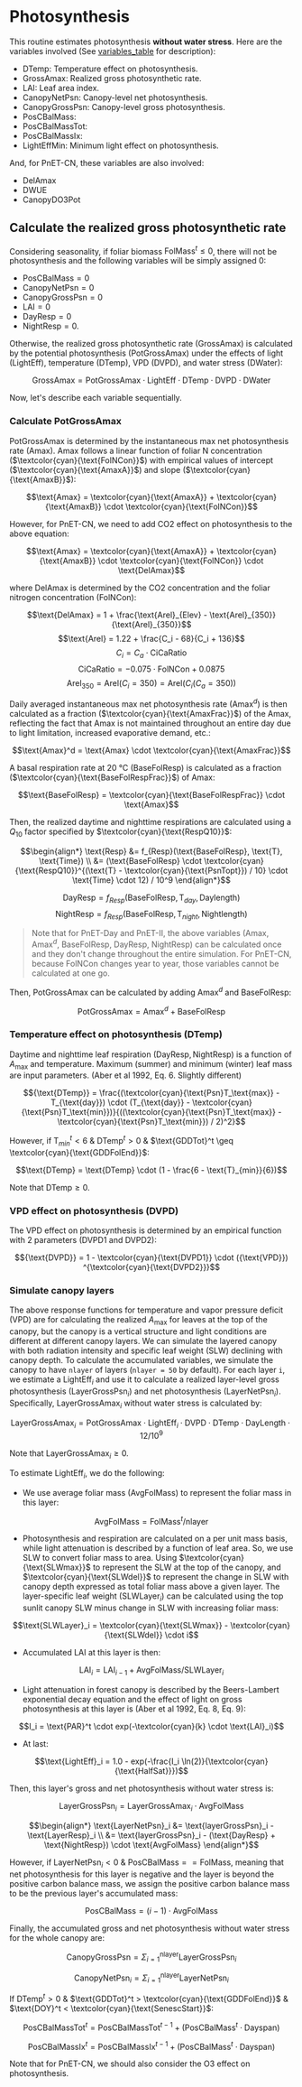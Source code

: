 # Photosynthesis

This routine estimates photosynthesis **without water stress**. Here are the variables involved (See [variables_table](/doc/paramters_table.md) for description):

- $\text{DTemp}$: Temperature effect on photosynthesis.
- $\text{GrossAmax}$: Realized gross photosynthetic rate.
- $\text{LAI}$: Leaf area index.
- $\text{CanopyNetPsn}$: Canopy-level net photosynthesis.
- $\text{CanopyGrossPsn}$: Canopy-level gross photosynthesis.
- $\text{PosCBalMass}$: 
- $\text{PosCBalMassTot}$: 
- $\text{PosCBalMassIx}$:
- $\text{LightEffMin}$: Minimum light effect on photosynthesis.

And, for PnET-CN, these variables are also involved:

- $\text{DelAmax}$
- $\text{DWUE}$
- $\text{CanopyDO3Pot}$


## Calculate the realized gross photosynthetic rate

Considering seasonality, if foliar biomass $\text{FolMass}^t \leq 0$, there will not be photosynthesis and the following variables will be simply assigned 0: 
- $\text{PosCBalMass} = 0$
- $\text{CanopyNetPsn} = 0$
- $\text{CanopyGrossPsn} = 0$
- $\text{LAI} = 0$
- $\text{DayResp} = 0$
- $\text{NightResp} = 0$.

Otherwise, the realized gross photosynthetic rate ($\text{GrossAmax}$) is calculated by the potential photosynthesis ($\text{PotGrossAmax}$) under the effects of light ($\text{LightEff}$), temperature ($\text{DTemp}$), VPD (${\text{DVPD}}$), and water stress ($\text{DWater}$):

$$\text{GrossAmax} = \text{PotGrossAmax} \cdot \text{LightEff} \cdot \text{DTemp} \cdot \text{DVPD} \cdot \text{DWater}$$

Now, let's describe each variable sequentially.

### Calculate $\text{PotGrossAmax}$

$\text{PotGrossAmax}$ is determined by the instantaneous max net photosynthesis rate ($\text{Amax}$). $\text{Amax}$ follows a linear function of foliar N concentration ($\textcolor{cyan}{\text{FolNCon}}$) with empirical values of intercept ($\textcolor{cyan}{\text{AmaxA}}$) and slope ($\textcolor{cyan}{\text{AmaxB}}$):

$$\text{Amax} = \textcolor{cyan}{\text{AmaxA}} + \textcolor{cyan}{\text{AmaxB}} \cdot \textcolor{cyan}{\text{FolNCon}}$$

However, for PnET-CN, we need to add CO2 effect on photosynthesis to the above equation:

$$\text{Amax} = \textcolor{cyan}{\text{AmaxA}} + \textcolor{cyan}{\text{AmaxB}} \cdot \textcolor{cyan}{\text{FolNCon}} \cdot \text{DelAmax}$$

<!-- #HACK: understand this! -->
where $\text{DelAmax}$ is determined by the CO2 concentration and the foliar nitrogen concentration ($\text{FolNCon}$):

$$\text{DelAmax} = 1 + \frac{\text{Arel}_{Elev} - \text{Arel}_{350}}{\text{Arel}_{350}}$$
$$\text{Arel} = 1.22 + \frac{C_i - 68}{C_i + 136}$$
$$C_i = C_a \cdot \text{CiCaRatio}$$
$$\text{CiCaRatio} = -0.075 \cdot \text{FolNCon} + 0.0875$$
$$\text{Arel}_{350} = \text{Arel}(C_i = 350) = \text{Arel}(C_i(C_a = 350))$$

Daily averaged instantaneous max net photosynthesis rate ($\text{Amax}^d$) is then calculated as a fraction ($\textcolor{cyan}{\text{AmaxFrac}}$) of the $\text{Amax}$, reflecting the fact that $\text{Amax}$ is not maintained throughout an entire day due to light limitation, increased evaporative demand, etc.:

$$\text{Amax}^d = \text{Amax} \cdot \textcolor{cyan}{\text{AmaxFrac}}$$

A basal respiration rate at 20 °C ($\text{BaseFolResp}$) is calculated as a fraction ($\textcolor{cyan}{\text{BaseFolRespFrac}}$) of $\text{Amax}$:

$$\text{BaseFolResp} = \textcolor{cyan}{\text{BaseFolRespFrac}} \cdot \text{Amax}$$

Then, the realized daytime and nighttime respirations are calculated using a $Q_{10}$ factor specified by $\textcolor{cyan}{\text{RespQ10}}$:

$$\begin{align*}
\text{Resp} &= f_{Resp}(\text{BaseFolResp}, \text{T}, \text{Time}) \\ &= (\text{BaseFolResp} \cdot \textcolor{cyan}{\text{RespQ10}}^{(\text{T} - \textcolor{cyan}{\text{PsnTopt}}) / 10} \cdot \text{Time} \cdot 12) / 10^9
\end{align*}$$

$$\text{DayResp} = f_{Resp}(\text{BaseFolResp}, \text{T}_{day}, \text{Daylength})$$
$$\text{NightResp} = f_{Resp}(\text{BaseFolResp}, \text{T}_{night}, \text{Nightlength})$$

> Note that for PnET-Day and PnET-II, the above variables ($\text{Amax}$, $\text{Amax}^d$, $\text{BaseFolResp}$, $\text{DayResp}$, $\text{NightResp}$) can be calculated once and they don't change throughout the entire simulation. For PnET-CN, because $\text{FolNCon}$ changes year to year, those variables cannot be calculated at one go.

Then, $\text{PotGrossAmax}$ can be calculated by adding $\text{Amax}^{d}$ and $\text{BaseFolResp}$:

$$\text{PotGrossAmax} = \text{Amax}^d + \text{BaseFolResp}$$

### Temperature effect on photosynthesis ($\text{DTemp}$)

Daytime and nighttime leaf respiration ($\text{DayResp}, \text{NightResp}$) is a function of $A_{\max}$ and temperature. Maximum (summer) and minimum (winter) leaf mass are input parameters. (Aber et al 1992, Eq. 6. Slightly different)

$${\text{DTemp}} = \frac{(\textcolor{cyan}{\text{Psn}T_\text{max}} - T_{\text{day}}) \cdot (T_{\text{day}} - \textcolor{cyan}{\text{Psn}T_\text{min}})}{((\textcolor{cyan}{\text{Psn}T_\text{max}} - \textcolor{cyan}{\text{Psn}T_\text{min}}) / 2)^2}$$

<!-- #HACK: what does this mean? -->
However, if $\text{T}_{min}^t < 6$ & $\text{DTemp}^t > 0$ & $\text{GDDTot}^t \geq \textcolor{cyan}{\text{GDDFolEnd}}$:

$$\text{DTemp} = \text{DTemp} \cdot (1 - \frac{6 - \text{T}_{min}}{6})$$

Note that $\text{DTemp} \ge 0$.

### VPD effect on photosynthesis (${\text{DVPD}}$)

The VPD effect on photosynthesis is determined by an empirical function with 2 parameters ($\text{DVPD1}$ and $\text{DVPD2}$):

$${\text{DVPD}} = 1 - \textcolor{cyan}{\text{DVPD1}} \cdot ({\text{VPD}}) ^{\textcolor{cyan}{\text{DVPD2}}}$$

### Simulate canopy layers

The above response functions for temperature and vapor pressure deficit (VPD) are for calculating the realized $A_{\max}$ for leaves at the top of the canopy, but the canopy is a vertical structure and light conditions are different at different canopy layers. We can simulate the layered canopy with both radiation intensity and specific leaf weight ($\text{SLW}$) declining with canopy depth. To calculate the accumulated variables, we simulate the canopy to have `nlayer` of layers (`nlayer = 50` by default). For each layer `i`, we estimate a $\text{LightEff}_i$ and use it to calculate a realized layer-level gross photosynthesis ($\text{LayerGrossPsn}_i$) and net photosynthesis ($\text{LayerNetPsn}_i$). Specifically, $\text{LayerGrossAmax}_i$ without water stress is calculated by:

$$\text{LayerGrossAmax}_i = \text{PotGrossAmax} \cdot \text{LightEff}_i \cdot {\text{DVPD}} \cdot \text{DTemp}\cdot \text{DayLength} \cdot 12 / 10^9$$

Note that $\text{LayerGrossAmax}_i \ge 0$.

To estimate $\text{LightEff}_i$, we do the following:

- We use average foliar mass ($\text{AvgFolMass}$) to represent the foliar mass in this layer:

$$\text{AvgFolMass} = \text{FolMass}^t / \text{nlayer}$$

- Photosynthesis and respiration are calculated on a per unit mass basis, while light attenuation is described by a function of leaf area. So, we use SLW to convert foliar mass to area. Using $\textcolor{cyan}{\text{SLWmax}}$ to represent the SLW at the top of the canopy, and $\textcolor{cyan}{\text{SLWdel}}$ to represent the change in SLW with canopy depth expressed as total foliar mass above a given layer. The layer-specific leaf weight ($\text{SLWLayer}_i$) can be calculated using the top sunlit canopy SLW minus change in SLW with increasing foliar mass:

$$\text{SLWLayer}_i = \textcolor{cyan}{\text{SLWmax}} - \textcolor{cyan}{\text{SLWdel}} \cdot i$$

- Accumulated LAI at this layer is then:

$$\text{LAI}_i = \text{LAI}_{i-1} + \text{AvgFolMass} / \text{SLWLayer}_i$$

- Light attenuation in forest canopy is described by the Beers-Lambert exponential decay equation and the effect of light on gross photosynthesis at this layer is (Aber et al 1992, Eq. 8, Eq. 9):

$$I_i = \text{PAR}^t \cdot exp(-\textcolor{cyan}{k} \cdot \text{LAI}_i)$$

- At last:

$$\text{LightEff}_i = 1.0 - exp(-\frac{I_i \ln(2)}{\textcolor{cyan}{\text{HalfSat}}})$$

Then, this layer's gross and net photosynthesis without water stress is:

$$\text{LayerGrossPsn}_i = \text{LayerGrossAmax}_i \cdot \text{AvgFolMass}$$

$$\begin{align*}
	\text{LayerNetPsn}_i &= \text{layerGrossPsn}_i - \text{LayerResp}_i \\
	&= \text{layerGrossPsn}_i - (\text{DayResp} + \text{NightResp}) \cdot \text{AvgFolMass}
\end{align*}$$

<!-- #HACK: understand this -->
However, if $\text{LayerNetPsn}_i < 0$ & $\text{PosCBalMass} == \text{FolMass}$, meaning that net photosynthesis for this layer is negative and the layer is beyond the positive carbon balance mass, we assign the positive carbon balance mass to be the previous layer's accumulated mass:

$$\text{PosCBalMass} = (i -1) \cdot \text{AvgFolMass}$$

Finally, the accumulated gross and net photosynthesis without water stress for the whole canopy are:

$$\text{CanopyGrossPsn} = \Sigma_{i=1}^{\text{nlayer}} \text{LayerGrossPsn}_i$$

$$\text{CanopyNetPsn}_i = \Sigma_{i=1}^{\text{nlayer}} \text{LayerNetPsn}_i$$

If $\text{DTemp}^t > 0$ & $\text{GDDTot}^t > \textcolor{cyan}{\text{GDDFolEnd}}$ & $\text{DOY}^t < \textcolor{cyan}{\text{SenescStart}}$:

$$\text{PosCBalMassTot}^t = \text{PosCBalMassTot}^{t-1} + (\text{PosCBalMass}^t \cdot \text{Dayspan})$$

$$\text{PosCBalMassIx}^t = \text{PosCBalMassIx}^{t-1} + (\text{PosCBalMass}^t \cdot \text{Dayspan})$$

<!-- #TODO: Where to learn this O3 effect? -->
Note that for PnET-CN, we should also consider the O3 effect on photosynthesis. 